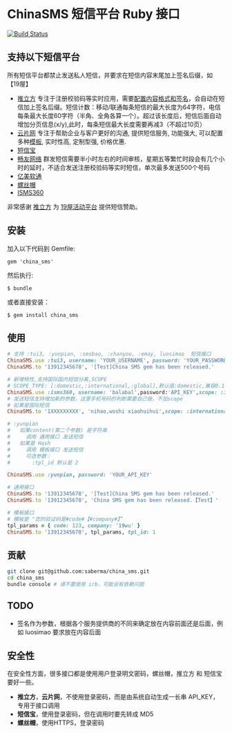# ChinaSMS 短信平台 Ruby 接口

[![Build Status](https://travis-ci.org/lujiajing1126/global_sms.svg?branch=master)](https://travis-ci.org/lujiajing1126/global_sms)

## 支持以下短信平台

所有短信平台都禁止发送私人短信，并要求在短信内容末尾加上签名后缀，如【19屋】

* [推立方](http://tui3.com/) 专注于注册校验码等实时应用，需要[配置内容格式和签名](http://www.tui3.com/Members/smsconfigv2/)，会自动在短信加上签名后缀。短信计数：移动/联通每条短信的最大长度为64字符，电信每条最大长度60字符（半角、全角各算一个）。超过该长度后，短信后面自动增加分页信息(x/y),此时，每条短信最大长度需要再减3（不超过10页）
* [云片网](http://www.yunpian.com/) 专注于帮助企业与客户更好的沟通, 提供短信服务, 功能强大, 可以配置多种[模板](http://www.yunpian.com/api/tpl.html), 实时性高, 定制型强, 价格优惠.
* [短信宝](http://www.smsbao.com/)
* [畅友网络](http://www.chanyoo.cn/) 群发短信需要半小时左右的时间审核，星期五等繁忙时段会有几个小时的延时，不适合发送注册校验码等实时短信，单次最多发送500个号码
* [亿美软通](http://www.emay.cn/)
* [螺丝帽](http://luosimao.com/)
* [ISMS360](http://www.isms360.com)

非常感谢 [推立方](http://tui3.com/) 为 [19屋活动平台](http://19wu.com) 提供短信赞助。

## 安装

加入以下代码到 Gemfile:

    gem 'china_sms'

然后执行:

    $ bundle

或者直接安装：

    $ gem install china_sms

## 使用

```ruby
# 支持 :tui3, :yunpian, :smsbao, :chanyoo, :emay, luosimao  短信接口
ChinaSMS.use :tui3, username: 'YOUR_USERNAME', password: 'YOUR_PASSWORD'
ChinaSMS.to '13912345678', '[Test]China SMS gem has been released.'

# 新增特性,支持国际国内短信分离,SCOPE
# SCOPE_TYPE: [:domestic,:international,:global],默认值:domestic,兼容0.1.x
ChinaSMS.use :isms360, username: 'balabal',password:'API_KEY',scope: :international
# 发送短信支持增加新的参数，这里手机号码的判断需要自己做，不加scope
# 如果是国际短信
ChinaSMS.to '1XXXXXXXXX', 'nihao,woshi xiaohuihui',scope: :international

# :yunpian
#   如果content(第二个参数) 是字符串
#     调用 通用接口 发送短信
#   如果是 Hash
#     调用 模板接口 发送短信
#     可选参数：
#       :tpl_id 默认是 2

ChinaSMS.use :yunpian, password: 'YOUR_API_KEY'

# 通用接口
ChinaSMS.to '13912345678', '[Test]China SMS gem has been released.'
ChinaSMS.to '13912345678', 'China SMS gem has been released.【Test】'    # luosimao 的签名要放在后面

# 模板接口
# 模板是 "您的验证码是#code#【#company#】”
tpl_params = { code: 123, company: '19wu' }
ChinaSMS.to '13912345678', tpl_params, tpl_id: 1

```

## 贡献

```bash
git clone git@github.com:saberma/china_sms.git
cd china_sms
bundle console # 请不要使用 irb，可能会有依赖问题
```

## TODO

* 签名作为参数，根据各个服务提供商的不同来确定放在内容前面还是后面，例如 luosimao 要求放在内容后面

## 安全性

在安全性方面，很多接口都是使用用户登录明文密码，螺丝帽，推立方 和 短信宝 要好一些。

* **推立方**，**云片网**，不使用登录密码，而是由系统自动生成一长串 API_KEY，专用于接口调用
* **短信宝**，使用登录密码，但在调用时要先转成 MD5
* **螺丝帽**，使用HTTPS，登录密码

